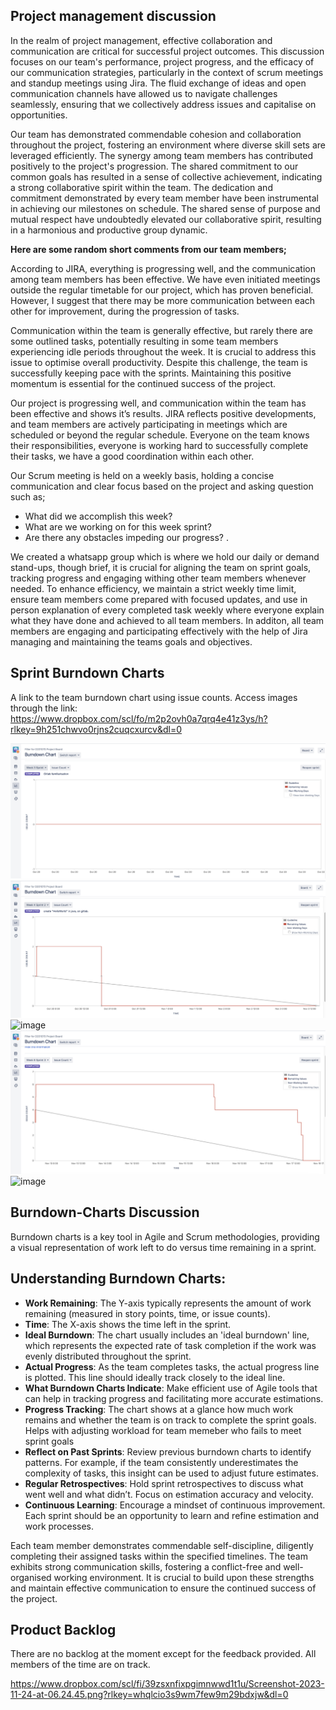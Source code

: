 ## Project management discussion

In the realm of project management, effective collaboration and communication are critical for successful project outcomes. This discussion focuses on our team's performance, project progress, and the efficacy of our communication strategies, particularly in the context of scrum meetings and standup meetings using Jira. The fluid exchange of ideas and open communication channels have allowed us to navigate challenges seamlessly, ensuring that we collectively address issues and capitalise on opportunities.

Our team has demonstrated commendable cohesion and collaboration throughout the project, fostering an environment where diverse skill sets are leveraged efficiently. The synergy among team members has contributed positively to the project's progression. The shared commitment to our common goals has resulted in a sense of collective achievement, indicating a strong collaborative spirit within the team. The dedication and commitment demonstrated by every team member have been instrumental in achieving our milestones on schedule. The shared sense of purpose and mutual respect have undoubtedly elevated our collaborative spirit, resulting in a harmonious and productive group dynamic.

**Here are some random short comments from our team members;**

According to JIRA, everything is progressing well, and the communication among team members has been effective. We have even initiated meetings outside the regular timetable for our project, which has proven beneficial. However, I suggest that there may be more communication between each other for improvement, during the progression of tasks.

Communication within the team is generally effective, but rarely there are some outlined tasks, potentially resulting in some team members experiencing idle periods throughout the week. It is crucial to address this issue to optimise overall productivity. Despite this challenge, the team is successfully keeping pace with the sprints. Maintaining this positive momentum is essential for the continued success of the project.

Our project is progressing well, and communication within the team has been effective and shows it’s results. JIRA reflects positive developments, and team members are actively participating in meetings which are scheduled or beyond the regular schedule. Everyone on the team knows their responsibilities, everyone is working hard to successfully complete their tasks, we have a good coordination within each other. 

Our Scrum meeting is held on a weekly basis, holding a concise communication and clear focus based on the project and asking question such as;

- What did we accomplish this week?
- What are we working on for this week sprint?
- Are there any obstacles impeding our progress? . 


We created a whatsapp group which is where we hold our daily or demand stand-ups, though brief, it is crucial for aligning the team on sprint goals,  tracking progress and engaging withing other team members whenever needed. To enhance efficiency, we maintain a strict weekly time limit, ensure team members come prepared with focused updates, and use in person explanation of every completed task weekly where everyone explain what they have done and achieved to all team members. In additon, all team members are engaging and participating effectively with the help of Jira managing and maintaining the teams goals and objectives. 

## Sprint Burndown Charts

A link to the team burndown chart using issue counts.
Access images through the link: https://www.dropbox.com/scl/fo/m2p2ovh0a7qrq4e41z3ys/h?rlkey=9h251chwvo0rjns2cuqcxurcv&dl=0

![image](MVPFiles\charts\chartWeek3.png) 
![image](MVPFiles\charts\chartWeek4.png) 
![image](MVPFiles\charts\chartWeek5-6.png) 
![image](MVPFiles\charts\chartWeek6.png) 
![image](MVPFiles\charts\chartWeek7-9.png)
## Burndown-Charts Discussion

Burndown charts is a key tool in Agile and Scrum methodologies, providing a visual representation of work left to do versus time remaining in a sprint.

## Understanding Burndown Charts:

- **Work Remaining**: The Y-axis typically represents the amount of work remaining (measured in story points, time, or issue counts).
- **Time**: The X-axis shows the time left in the sprint.
- **Ideal Burndown**: The chart usually includes an 'ideal burndown' line, which represents the expected rate of task completion if the work was evenly distributed throughout the sprint.
- **Actual Progress**: As the team completes tasks, the actual progress line is plotted. This line should ideally track closely to the ideal line.
- **What Burndown Charts Indicate**: Make efficient use of Agile tools that can help in tracking progress and facilitating more accurate estimations.
- **Progress Tracking**: The chart shows at a glance how much work remains and whether the team is on track to complete the sprint goals. Helps with adjusting workload for team memeber who fails to meet sprint goals
- **Reflect on Past Sprints**: Review previous burndown charts to identify patterns. For example, if the team consistently underestimates the complexity of tasks, this insight can be used to adjust future estimates.
- **Regular Retrospectives**: Hold sprint retrospectives to discuss what went well and what didn’t. Focus on estimation accuracy and velocity.
- **Continuous Learning**: Encourage a mindset of continuous improvement. Each sprint should be an opportunity to learn and refine estimation and work processes.

Each team member demonstrates commendable self-discipline, diligently completing their assigned tasks within the specified timelines. The team exhibits strong communication skills, fostering a conflict-free and well-organised working environment. It is crucial to build upon these strengths and maintain effective communication to ensure the continued success of the project.


## Product Backlog
There are no backlog at the moment except for the feedback provided. All members of the time are on track.

https://www.dropbox.com/scl/fi/39zsxnfixpgimnwwd1t1u/Screenshot-2023-11-24-at-06.24.45.png?rlkey=whqlcio3s9wm7few9m29bdxjw&dl=0

